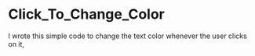 # Click_To_Change_Color
I wrote this simple code to change the text color whenever the user clicks on it,
